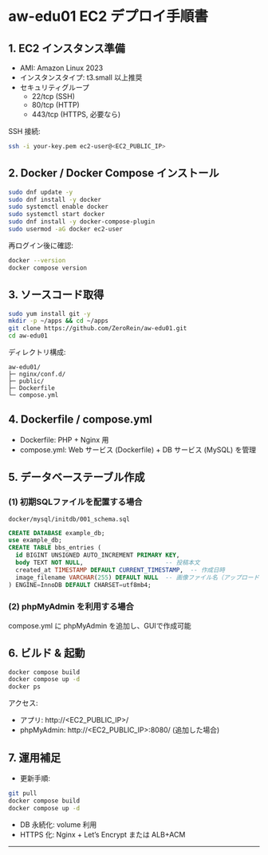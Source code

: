 # aw-edu01 EC2 デプロイ手順書

## 1. EC2 インスタンス準備
- AMI: Amazon Linux 2023
- インスタンスタイプ: t3.small 以上推奨
- セキュリティグループ
  - 22/tcp (SSH)
  - 80/tcp (HTTP)
  - 443/tcp (HTTPS, 必要なら)

SSH 接続:
```bash
ssh -i your-key.pem ec2-user@<EC2_PUBLIC_IP>
```

## 2. Docker / Docker Compose インストール
```bash
sudo dnf update -y
sudo dnf install -y docker
sudo systemctl enable docker
sudo systemctl start docker
sudo dnf install -y docker-compose-plugin
sudo usermod -aG docker ec2-user
```

再ログイン後に確認:
```bash
docker --version
docker compose version
```

## 3. ソースコード取得
```bash
sudo yum install git -y
mkdir -p ~/apps && cd ~/apps
git clone https://github.com/ZeroRein/aw-edu01.git
cd aw-edu01
```

ディレクトリ構成:
```
aw-edu01/
├─ nginx/conf.d/
├─ public/
├─ Dockerfile
└─ compose.yml
```

## 4. Dockerfile / compose.yml
- Dockerfile: PHP + Nginx 用
- compose.yml: Web サービス (Dockerfile) + DB サービス (MySQL) を管理

## 5. データベーステーブル作成
### (1) 初期SQLファイルを配置する場合
`docker/mysql/initdb/001_schema.sql`
```sql
CREATE DATABASE example_db;
use example_db;
CREATE TABLE bbs_entries (
  id BIGINT UNSIGNED AUTO_INCREMENT PRIMARY KEY,
  body TEXT NOT NULL,                       -- 投稿本文
  created_at TIMESTAMP DEFAULT CURRENT_TIMESTAMP,  -- 作成日時
  image_filename VARCHAR(255) DEFAULT NULL  -- 画像ファイル名（アップロード時に保存）
) ENGINE=InnoDB DEFAULT CHARSET=utf8mb4;
```

### (2) phpMyAdmin を利用する場合
compose.yml に phpMyAdmin を追加し、GUIで作成可能

## 6. ビルド & 起動
```bash
docker compose build
docker compose up -d
docker ps
```

アクセス:
- アプリ: http://<EC2_PUBLIC_IP>/
- phpMyAdmin: http://<EC2_PUBLIC_IP>:8080/ (追加した場合)

## 7. 運用補足
- 更新手順:
```bash
git pull
docker compose build
docker compose up -d
```
- DB 永続化: volume 利用
- HTTPS 化: Nginx + Let’s Encrypt または ALB+ACM

---

